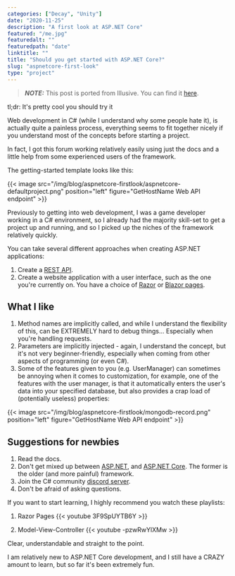 ```yaml
---
categories: ["Decay", "Unity"]
date: "2020-11-25"
description: "A first look at ASP.NET Core"
featured: "/me.jpg"
featuredalt: ""
featuredpath: "date"
linktitle: ""
title: "Should you get started with ASP.NET Core?"
slug: "aspnetcore-first-look"
type: "project"
---
```


> **_NOTE:_**  This post is ported from Illusive. You can find it [here](https://forum.ruffles.pw/post?id=6fa9fcfe-ab0e-4dc2-975e-b074d29ecb6d).

tl;dr: It's pretty cool you should try it

Web development in C# (while I understand why some people hate it), is actually quite a painless process, everything seems to fit together nicely if you understand most of the concepts before starting a project.

In fact, I got this forum working relatively easily using just the docs and a little help from some experienced users of the framework.

The getting-started template looks like this:

{{< image src="/img/blog/aspnetcore-firstlook/aspnetcore-defaultproject.png" position="left" figure="GetHostName Web API endpoint" >}}

Previously to getting into web development, I was a game developer working in a C# environment, so I already had the majority skill-set to get a project up and running, and so I picked up the niches of the framework relatively quickly.

You can take several different approaches when creating ASP.NET applications:

1. Create a [REST API](https://www.ibm.com/cloud/learn/rest-apis).
2. Create a website application with a user interface, such as the one you're currently on. You have a choice of [Razor](https://docs.microsoft.com/en-us/aspnet/core/razor-pages/?view=aspnetcore-5.0&tabs=visual-studio) or [Blazor pages](https://docs.microsoft.com/en-us/aspnet/core/blazor/?view=aspnetcore-5.0).

## What I like
1. Method names are implicitly called, and while I understand the flexibility of this, can be EXTREMELY hard to debug things... Especially when you're handling requests.
2. Parameters are implicitly injected - again, I understand the concept, but it's not very beginner-friendly, especially when coming from other aspects of programming (or even C#).
3. Some of the features given to you (e.g. UserManager) can sometimes be annoying when it comes to customization, for example, one of the features with the user manager, is that it automatically enters the user's data into your specified database, but also provides a crap load of (potentially useless) properties: 

{{< image src="/img/blog/aspnetcore-firstlook/mongodb-record.png" position="left" figure="GetHostName Web API endpoint" >}}

## Suggestions for newbies


1. Read the docs.
2. Don't get mixed up between [ASP.NET](https://dotnet.microsoft.com/apps/aspnet), and [ASP.NET Core](https://docs.microsoft.com/en-us/aspnet/core/introduction-to-aspnet-core?view=aspnetcore-5.0). The former is the older (and more painful) framework.
3. Join the C# community [discord server](https://discord.gg/csharp).
4. Don't be afraid of asking questions.

If you want to start learning, I highly recommend you watch these playlists:

1. Razor Pages
{{< youtube 3F9SpUYTB6Y >}}

2. Model-View-Controller
{{< youtube -pzwRwYlXMw >}}

Clear, understandable and straight to the point.

I am relatively new to ASP.NET Core development, and I still have a CRAZY amount to learn, but so far it's been extremely fun.